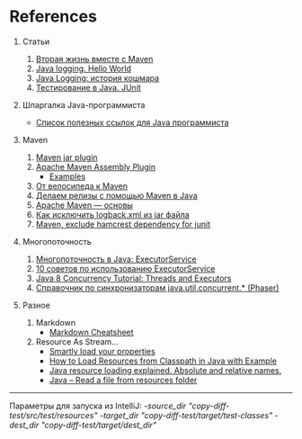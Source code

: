 # References

1. Статьи
    1. [Вторая жизнь вместе с Maven](https://habrahabr.ru/post/126966/)
    2. [Java logging. Hello World](https://habrahabr.ru/post/247647/)
    3. [Java Logging: история кошмара](https://habrahabr.ru/post/113145/)
    4. [Тестирование в Java. JUnit](https://habrahabr.ru/post/120101/)

2. Шпаргалка Java-программиста
    * [Список полезных ссылок для Java программиста](https://habrahabr.ru/company/luxoft/blog/280784/)

3. Maven
    1. [Maven jar plugin](https://maven.apache.org/plugins/maven-jar-plugin/)
    2. [Apache Maven Assembly Plugin](http://maven.apache.org/plugins/maven-assembly-plugin/)
        * [Examples](http://maven.apache.org/plugins/maven-assembly-plugin/examples/index.html)
    3. [От велосипеда к Maven](https://habrahabr.ru/post/131164/)
    4. [Делаем релизы с помощью Maven в Java](https://habrahabr.ru/post/130936/)
    5. [Apache Maven — основы](https://habrahabr.ru/post/77382/)
    6. [Как исключить logback.xml из jar файла](https://www.mkyong.com/maven/maven-exclude-logback-xml-in-jar-file/)
    7. [Maven, exclude hamcrest dependency for junit](http://stackoverflow.com/questions/35027292/maven-exclude-hamcrest-dependency-for-junit)

4. Многопоточность
    1. [Многопоточность в Java: ExecutorService](https://habrahabr.ru/post/116363/)
    2. [10 советов по использованию ExecutorService](https://habrahabr.ru/post/260953/)
    3. [Java 8 Concurrency Tutorial: Threads and Executors](http://winterbe.com/posts/2015/04/07/java8-concurrency-tutorial-thread-executor-examples/)
    4. [Справочник по синхронизаторам java.util.concurrent.* (Phaser)](https://habrahabr.ru/post/277669/)
    
5. Разное
    1. Markdown
        * [Markdown Cheatsheet](https://github.com/adam-p/markdown-here/wiki/Markdown-Cheatsheet#links)
    2.  Resource As Stream...
        * [Smartly load your properties](http://www.javaworld.com/article/2077352/java-se/smartly-load-your-properties.html)
        * [How to Load Resources from Classpath in Java with Example](http://javarevisited.blogspot.com/2014/07/how-to-load-resources-from-classpath-in-java-example.html)
        * [Java resource loading explained. Absolute and relative names.](http://www.thinkplexx.com/learn/howto/java/system/java-resource-loading-explained-absolute-and-relative-names-difference-between-classloader-and-class-resource-loading)
        * [Java – Read a file from resources folder](https://www.mkyong.com/java/java-read-a-file-from-resources-folder/)
        
***

Параметры для запуска из IntelliJ:
    _-source_dir "copy-diff-test/src/test/resources" -target_dir "copy-diff-test/target/test-classes" -dest_dir "copy-diff-test/target/dest_dir"_